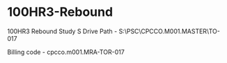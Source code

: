 # 100HR3-Rebound
100HR3 Rebound Study
S Drive Path - S:\PSC\CPCCO.M001.MASTER\TO-017 

Billing code - cpcco.m001.MRA-TOR-017 
